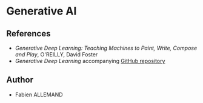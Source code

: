 # Generative AI

## References
- *Generative Deep Learning: Teaching Machines to Paint, Write, Compose and Play*, O'REILLY, David Foster 
- *Generative Deep Learning* accompanying [GitHub repository](https://github.com/davidADSP/GDL_code)

## Author
- Fabien ALLEMAND